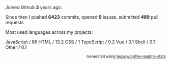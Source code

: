 Joined Github **3** years ago.

Since then I pushed **6423** commits, opened **9** issues, submitted **489** pull requests

Most used languages across my projects:

JavaScript / 85
HTML / 13.2
CSS / 1
TypeScript / 0.2
Vue / 0.1
Shell / 0.1
Other / 0.1

<p align="right"><sub>Generated using <a href="https://github.com/marketplace/actions/profile-readme-stats">teoxoy/profile-readme-stats</a></sub></p>

